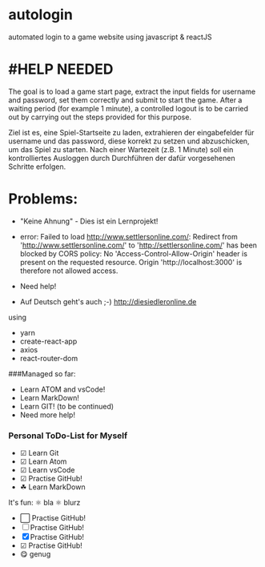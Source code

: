 # autologin
automated login to a game website using javascript & reactJS

#HELP NEEDED
============
The goal is to load a game start page, extract the input fields for username and password, set them correctly and submit to start the game. After a waiting period (for example 1 minute), a controlled logout is to be carried out by carrying out the steps provided for this purpose.

Ziel ist es, eine Spiel-Startseite zu laden, extrahieren der eingabefelder für username und das  password, diese korrekt zu setzen und abzuschicken, um das Spiel zu starten. Nach einer Wartezeit (z.B. 1 Minute) soll ein kontrolliertes Ausloggen durch Durchführen der dafür vorgesehenen Schritte erfolgen.


Problems:
=========

- "Keine Ahnung" - Dies ist ein Lernprojekt!

- error:
Failed to load http://www.settlersonline.com/:
Redirect from 'http://www.settlersonline.com/' to 'http://settlersonline.com/' has been blocked by CORS policy:
No 'Access-Control-Allow-Origin' header is present on the requested resource.
Origin 'http://localhost:3000' is therefore not allowed access.

- Need help!

- Auf Deutsch geht's auch ;-)
  http://diesiedleronline.de





using
- yarn
- create-react-app
- axios
- react-router-dom

###Managed so far:
- Learn ATOM and vsCode!
- Learn MarkDown!
- Learn GIT! (to be continued)
- Need more help!



###  Personal ToDo-List for Myself

  <!-- - [x] Learn Git
  - ☑ Learn Git
  - [x] Learn Atom
  - [x] Learn vsCode
  - [ ] Practise GitHub!
  - &#11036; Practise GitHub!
  - &#9752; Learn MarkDown
  - [ ] Learn MarkDown -->

  - ☑ Learn Git
  - ☑ Learn Atom
  - ☑ Learn vsCode
  - ☑ Practise GitHub!
  - &#9752; Learn MarkDown



It's fun:
&#9883;   bla
&#x269B;  blurz
- ⬜ Practise GitHub!
- ☐ Practise GitHub!
- ☒ Practise GitHub!
- ☑ Practise GitHub!
- &#x1f60b; genug
